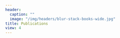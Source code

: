 ```yaml
---
header:
  caption: ""
  image: "/img/headers/blur-stack-books-wide.jpg"
title: Publications
view: 4
---
```

